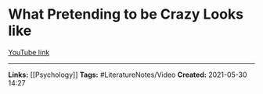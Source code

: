 # What Pretending to be Crazy Looks like
[YouTube link](https://www.youtube.com/watch?v=Mwt35SEeR9w)


---
**Links:** [[Psychology]]
**Tags:** #LiteratureNotes/Video
**Created:** 2021-05-30  14:27